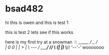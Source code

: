 # bsad482
hi this is owen and this is test 1

this is test 2 lets see if this works

here is my first try at a snowman
      ☃
     _____
   _/     \_
  /         \
 |   0   0   |
 |     >     |
  \   ---   /
   \_______/
    //   \\
   (|     |)
    \\___//
     '--'-'
     wooooooo
     